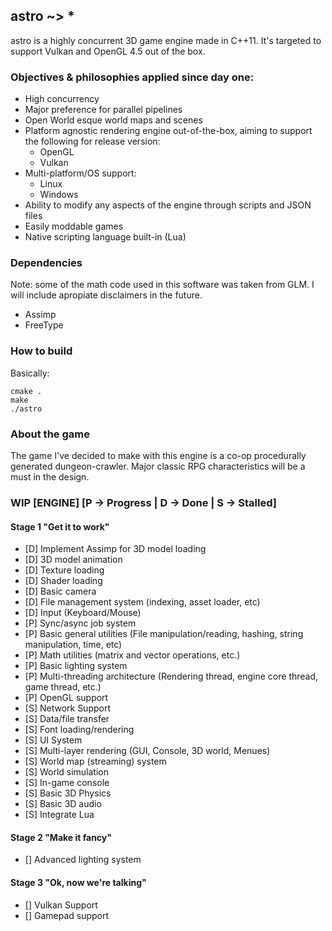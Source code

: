 astro ~> *
----------

astro is a highly concurrent 3D game engine made in C++11. It's targeted to support Vulkan and OpenGL 4.5 out of the box. 

### Objectives & philosophies applied since day one:
- High concurrency
- Major preference for parallel pipelines
- Open World esque world maps and scenes
- Platform agnostic rendering engine out-of-the-box, aiming to support the following for release version:
    - OpenGL
    - Vulkan
- Multi-platform/OS support:
    - Linux
    - Windows
- Ability to modify any aspects of the engine through scripts and JSON files
- Easily moddable games
- Native scripting language built-in (Lua)

### Dependencies
Note: some of the math code used in this software was taken from GLM. I will include apropiate disclaimers in the future.

- Assimp
- FreeType

### How to build
Basically: 
```
cmake .
make
./astro
```

### About the game
The game I've decided to make with this engine is a co-op procedurally generated dungeon-crawler. Major classic RPG characteristics will be a must in the design.

### WIP [ENGINE] [P -> Progress | D -> Done | S -> Stalled]
#### Stage 1 "Get it to work"
- [D] Implement Assimp for 3D model loading
- [D] 3D model animation
- [D] Texture loading
- [D] Shader loading
- [D] Basic camera
- [D] File management system (indexing, asset loader, etc)
- [D] Input (Keyboard/Mouse)
- [P] Sync/async job system
- [P] Basic general utilities (File manipulation/reading, hashing, string manipulation, time, etc)
- [P] Math utilities (matrix and vector operations, etc.)
- [P] Basic lighting system
- [P] Multi-threading architecture (Rendering thread, engine core thread, game thread, etc.)
- [P] OpenGL support
- [S] Network Support
- [S] Data/file transfer
- [S] Font loading/rendering
- [S] UI System
- [S] Multi-layer rendering (GUI, Console, 3D world, Menues)
- [S] World map (streaming) system
- [S] World simulation
- [S] In-game console
- [S] Basic 3D Physics
- [S] Basic 3D audio
- [S] Integrate Lua

#### Stage 2 "Make it fancy"
- [] Advanced lighting system

#### Stage 3 "Ok, now we're talking"
- [] Vulkan Support
- [] Gamepad support

